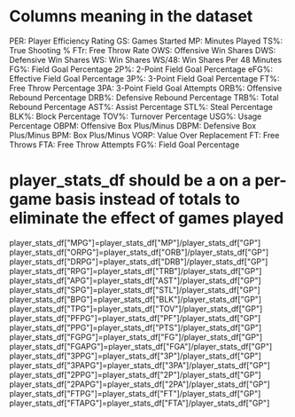 
# Columns meaning in the dataset
PER: Player Efficiency Rating
GS: Games Started
MP: Minutes Played
TS%: True Shooting %
FTr: Free Throw Rate
OWS: Offensive Win Shares
DWS: Defensive Win Shares
WS: Win Shares
WS/48: Win Shares Per 48 Minutes
FG%: Field Goal Percentage
2P%: 2-Point Field Goal Percentage
eFG%: Effective Field Goal Percentage
3P%: 3-Point Field Goal Percentage
FT%: Free Throw Percentage
3PA: 3-Point Field Goal Attempts
ORB%: Offensive Rebound Percentage
DRB%: Defensive Rebound Percentage
TRB%: Total Rebound Percentage
AST%: Assist Percentage
STL%: Steal Percentage
BLK%: Block Percentage
TOV%: Turnover Percentage
USG%: Usage Percentage
OBPM: Offensive Box Plus/Minus
DBPM: Defensive Box Plus/Minus
BPM: Box Plus/Minus
VORP: Value Over Replacement
FT: Free Throws
FTA: Free Throw Attempts
FG%: Field Goal Percentage

# player_stats_df should be a on a per-game basis instead of totals to eliminate the effect of games played

player_stats_df["MPG"]=player_stats_df["MP"]/player_stats_df["GP"]
player_stats_df["ORPG"]=player_stats_df["ORB"]/player_stats_df["GP"]
player_stats_df["DRPG"]=player_stats_df["DRB"]/player_stats_df["GP"]
player_stats_df["RPG"]=player_stats_df["TRB"]/player_stats_df["GP"]
player_stats_df["APG"]=player_stats_df["AST"]/player_stats_df["GP"]
player_stats_df["SPG"]=player_stats_df["STL"]/player_stats_df["GP"]
player_stats_df["BPG"]=player_stats_df["BLK"]/player_stats_df["GP"]
player_stats_df["TPG"]=player_stats_df["TOV"]/player_stats_df["GP"]
player_stats_df["PFPG"]=player_stats_df["PF"]/player_stats_df["GP"]
player_stats_df["PPG"]=player_stats_df["PTS"]/player_stats_df["GP"]
player_stats_df["FGPG"]=player_stats_df["FG"]/player_stats_df["GP"]
player_stats_df["FGAPG"]=player_stats_df["FGA"]/player_stats_df["GP"]
player_stats_df["3PPG"]=player_stats_df["3P"]/player_stats_df["GP"]
player_stats_df["3PAPG"]=player_stats_df["3PA"]/player_stats_df["GP"]
player_stats_df["2PPG"]=player_stats_df["2P"]/player_stats_df["GP"]
player_stats_df["2PAPG"]=player_stats_df["2PA"]/player_stats_df["GP"]
player_stats_df["FTPG"]=player_stats_df["FT"]/player_stats_df["GP"]
player_stats_df["FTAPG"]=player_stats_df["FTA"]/player_stats_df["GP"]
